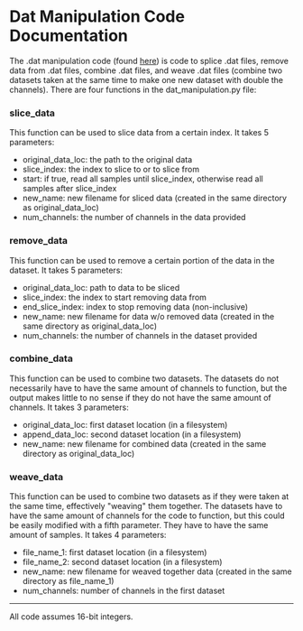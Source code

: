 # Dat Manipulation Code Documentation
The .dat manipulation code (found [here](https://github.com/theCudster/random-projects/blob/python/dat_manipulation.py)) is code to splice .dat files, remove data from .dat files, combine .dat files, and weave .dat files (combine two datasets taken at the same time to make one new dataset with double the channels). 
There are four functions in the dat_manipulation.py file:
### slice_data
This function can be used to slice data from a certain index. It takes 5 parameters:
* original_data_loc: the path to the original data
* slice_index: the index to slice to or to slice from
* start: if true, read all samples until slice_index, otherwise read all samples after slice_index
* new_name: new filename for sliced data (created in the same directory as original_data_loc)
* num_channels: the number of channels in the data provided
### remove_data
This function can be used to remove a certain portion of the data in the dataset. It takes 5 parameters:
* original_data_loc: path to data to be sliced
* slice_index: the index to start removing data from
* end_slice_index: index to stop removing data (non-inclusive)
* new_name: new filename for data w/o removed data (created in the same directory as original_data_loc)
* num_channels: the number of channels in the dataset provided
### combine_data
This function can be used to combine two datasets. The datasets do not necessarily have to have the same amount of channels to function, but the output makes little to no sense if they do not have the same amount of channels. It takes 3 parameters:
* original_data_loc: first dataset location (in a filesystem)
* append_data_loc: second dataset location (in a filesystem)
* new_name: new filename for combined data (created in the same directory as original_data_loc)
### weave_data
This function can be used to combine two datasets as if they were taken at the same time, effectively "weaving" them together. The datasets  have to have the same amount of channels for the code to function, but this could be easily modified with a fifth parameter. They have to have the same amount of samples. It takes 4 parameters:
* file_name_1: first dataset location (in a filesystem)
* file_name_2: second dataset location (in a filesystem)
* new_name: new filename for weaved together data (created in the same directory as file_name_1)
* num_channels: number of channels in the first dataset
***
All code assumes 16-bit integers.
